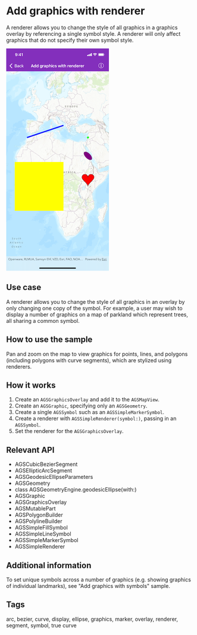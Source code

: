 # Add graphics with renderer

A renderer allows you to change the style of all graphics in a graphics overlay by referencing a single symbol style. A renderer will only affect graphics that do not specify their own symbol style.

![Image of add graphics with renderer](add-graphics-with-renderer.png)

## Use case

A renderer allows you to change the style of all graphics in an overlay by only changing one copy of the symbol. For example, a user may wish to display a number of graphics on a map of parkland which represent trees, all sharing a common symbol.

## How to use the sample

Pan and zoom on the map to view graphics for points, lines, and polygons (including polygons with curve segments), which are stylized using renderers.

## How it works

1. Create an `AGSGraphicsOverlay` and add it to the `AGSMapView`.
2. Create an `AGSGraphic`, specifying only an `AGSGeometry`.
3. Create a single `AGSSymbol` such as an `AGSSimpleMarkerSymbol`.
4. Create a renderer with `AGSSimpleRenderer(symbol:)`, passing in an `AGSSymbol`.
5. Set the renderer for the `AGSGraphicsOverlay`.

## Relevant API

* AGSCubicBezierSegment
* AGSEllipticArcSegment
* AGSGeodesicEllipseParameters
* AGSGeometry
* class AGSGeometryEngine.geodesicEllipse(with:)
* AGSGraphic
* AGSGraphicsOverlay
* AGSMutablePart
* AGSPolygonBuilder
* AGSPolylineBuilder
* AGSSimpleFillSymbol
* AGSSimpleLineSymbol
* AGSSimpleMarkerSymbol
* AGSSimpleRenderer

## Additional information

To set unique symbols across a number of graphics (e.g. showing graphics of individual landmarks), see "Add graphics with symbols" sample.

## Tags

arc, bezier, curve, display, ellipse, graphics, marker, overlay, renderer, segment, symbol, true curve
